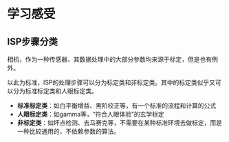 
# 学习感受

## ISP步骤分类

相机，作为一种传感器，其数据处理中的大部分参数均来源于标定，但是也有例外。

以此为标准，ISP的处理步骤可以分为标定类和非标定类。其中的标定类似乎又可以分为标准标定类和人眼标定类。

- **标准标定类**：如白平衡增益、黑阶校正等，有一个标准的流程和计算的公式
- **人眼标定类**：如gamma等，“符合人眼体验”的玄学标定
- **非标定类**：如坏点检测、去马赛克等，不需要在某种标准环境去做标定，而是一种比较通用的，不依赖参数的算法。


